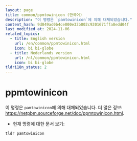 ```yaml
---
layout: page
title: common/ppmtowinicon (한국어)
description: "이 명령은 `pamtowinicon`에 의해 대체되었습니다."
content_hash: 9d049ad0b4ce000e32b002c9201671ffa8edd04f
last_modified_at: 2024-11-06
related_topics:
  - title: English version
    url: /en/common/ppmtowinicon.html
    icon: bi bi-globe
  - title: Nederlands version
    url: /nl/common/ppmtowinicon.html
    icon: bi bi-globe
tldri18n_status: 2
---
```

# ppmtowinicon

이 명령은 `pamtowinicon`에 의해 대체되었습니다.
더 많은 정보: <https://netpbm.sourceforge.net/doc/ppmtowinicon.html>.

- 현재 명령에 대한 문서 보기:

`tldr pamtowinicon`
